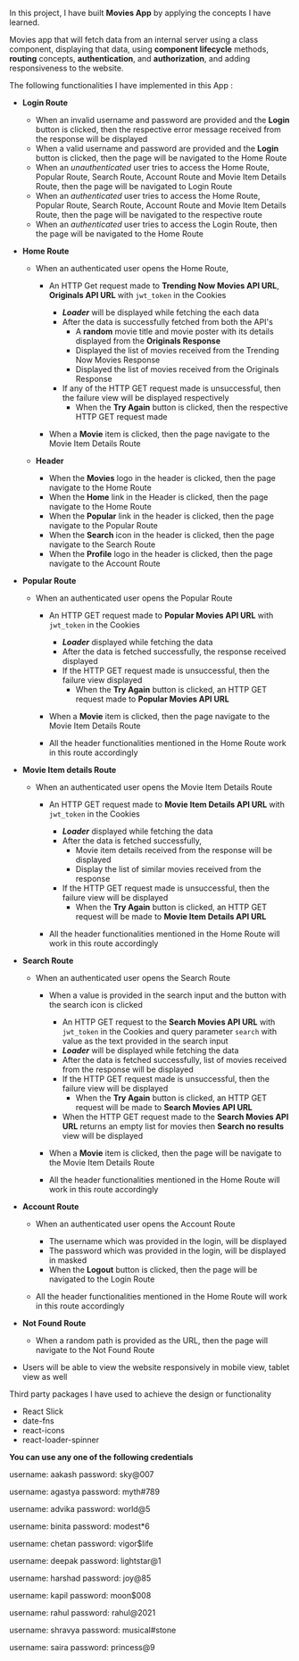 In this project, I have built **Movies App** by applying the concepts I have learned.

Movies app that will fetch data from an internal server using a class component, displaying that data, using **component lifecycle** methods, **routing** concepts, **authentication**, and **authorization**, and adding responsiveness to the website.

The following functionalities I have implemented in this App :

- **Login Route**

  - When an invalid username and password are provided and the **Login** button is clicked, then the respective error message received from the response will be displayed
  - When a valid username and password are provided and the **Login** button is clicked, then the page will be navigated to the Home Route
  - When an _unauthenticated_ user tries to access the Home Route, Popular Route, Search Route, Account Route and Movie Item Details Route, then the page will be navigated to Login Route
  - When an _authenticated_ user tries to access the Home Route, Popular Route, Search Route, Account Route and Movie Item Details Route, then the page will be navigated to the respective route
  - When an _authenticated_ user tries to access the Login Route, then the page will be navigated to the Home Route

- **Home Route**

  - When an authenticated user opens the Home Route,

    - An HTTP Get request made to **Trending Now Movies API URL**, **Originals API URL** with `jwt_token` in the Cookies

      - **_Loader_** will be displayed while fetching the each data
      - After the data is successfully fetched from both the API's
        - A **random** movie title and movie poster with its details displayed from the **Originals Response**
        - Displayed the list of movies received from the Trending Now Movies Response
        - Displayed the list of movies received from the Originals Response
      - If any of the HTTP GET request made is unsuccessful, then the failure view will be displayed respectively
        - When the **Try Again** button is clicked, then the respective HTTP GET request made

    - When a **Movie** item is clicked, then the page navigate to the Movie Item Details Route

  - **Header**  

    - When the **Movies** logo in the header is clicked, then the page navigate to the Home Route
    - When the **Home** link in the Header is clicked, then the page navigate to the Home Route
    - When the **Popular** link in the header is clicked, then the page navigate to the Popular Route
    - When the **Search** icon in the header is clicked, then the page navigate to the Search Route
    - When the **Profile** logo in the header is clicked, then the page navigate to the Account Route

- **Popular Route**

  - When an authenticated user opens the Popular Route

    - An HTTP GET request made to **Popular Movies API URL** with `jwt_token` in the Cookies

      - **_Loader_** displayed while fetching the data
      - After the data is fetched successfully, the response received displayed
      - If the HTTP GET request made is unsuccessful, then the failure view displayed
        - When the **Try Again** button is clicked, an HTTP GET request made to **Popular Movies API URL**

    - When a **Movie** item is clicked, then the page navigate to the Movie Item Details Route
    - All the header functionalities mentioned in the Home Route work in this route accordingly

- **Movie Item details Route**

  - When an authenticated user opens the Movie Item Details Route

    - An HTTP GET request made to **Movie Item Details API URL** with `jwt_token` in the Cookies

      - **_Loader_**  displayed while fetching the data
      - After the data is fetched successfully,
        - Movie item details received from the response will be displayed
        - Display the list of similar movies received from the response
      - If the HTTP GET request made is unsuccessful, then the failure view will be displayed
        - When the **Try Again** button is clicked, an HTTP GET request will be made to **Movie Item Details API URL**

    - All the header functionalities mentioned in the Home Route will work in this route accordingly


- **Search Route**

  - When an authenticated user opens the Search Route

    - When a value is provided in the search input and the button with the search icon is clicked

      - An HTTP GET request to the **Search Movies API URL**  with `jwt_token` in the Cookies and query parameter `search` with value as the text provided in the search input
      - **_Loader_** will be displayed while fetching the data
      - After the data is fetched successfully, list of movies received from the response will be displayed
      - If the HTTP GET request made is unsuccessful, then the failure view will be displayed
        - When the **Try Again** button is clicked, an HTTP GET request will be made to **Search Movies API URL**
      - When the HTTP GET request made to the **Search Movies API URL** returns an empty list for movies then **Search no results** view will be displayed

    - When a **Movie** item is clicked, then the page will be navigate to the Movie Item Details Route
    - All the header functionalities mentioned in the Home Route will work in this route accordingly

- **Account Route**

  - When an authenticated user opens the Account Route

    - The username which was provided in the login, will be displayed
    - The password which was provided in the login, will be displayed in masked
    - When the **Logout** button is clicked, then the page will be navigated to the Login Route

  - All the header functionalities mentioned in the Home Route will work in this route accordingly


- **Not Found Route**

  - When a random path is provided as the URL, then the page will navigate to the Not Found Route

- Users will be able to view the website responsively in mobile view, tablet view as well



Third party packages I have used to achieve the design or functionality

  - React Slick
  - date-fns 
  - react-icons
  - react-loader-spinner



**You can use any one of the following credentials**

  username: aakash
  password: sky@007

  username: agastya
  password: myth#789

  username: advika
  password: world@5

  username: binita
  password: modest*6

  username: chetan
  password: vigor$life

  username: deepak
  password: lightstar@1

  username: harshad
  password: joy@85

  username: kapil
  password: moon$008

 username: rahul
 password: rahul@2021

  username: shravya
  password: musical#stone

  username: saira
  password: princess@9


